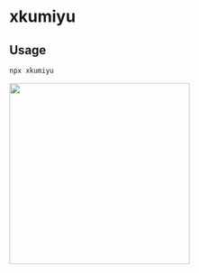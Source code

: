 # xkumiyu

## Usage

``` sh
npx xkumiyu
```

<img src="https://github.com/xkumiyu/xkumiyu/raw/master/screenshot.png" width="320px">

